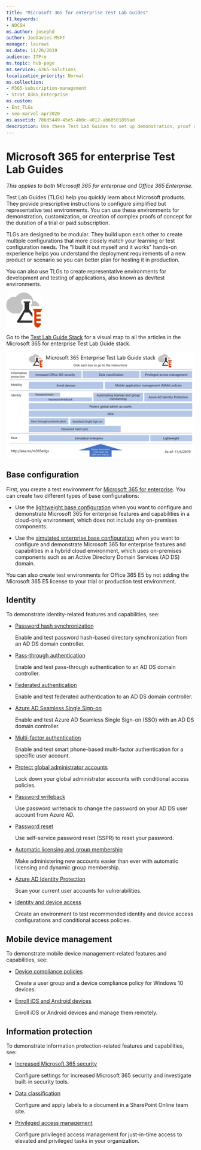 ```yaml
---
title: "Microsoft 365 for enterprise Test Lab Guides"
f1.keywords:
- NOCSH
ms.author: josephd
author: JoeDavies-MSFT
manager: laurawi
ms.date: 11/20/2019
audience: ITPro
ms.topic: hub-page
ms.service: o365-solutions
localization_priority: Normal
ms.collection: 
- M365-subscription-management
- Strat_O365_Enterprise
ms.custom:
- Ent_TLGs
- seo-marvel-apr2020
ms.assetid: 706d5449-45e5-4b0c-a012-ab60501899ad
description: Use these Test Lab Guides to set up demonstration, proof of concept, or dev/test environments for Microsoft 365 for enterprise.
---
```


# Microsoft 365 for enterprise Test Lab Guides

*This applies to both Microsoft 365 for enterprise and Office 365 Enterprise.*

Test Lab Guides (TLGs) help you quickly learn about Microsoft products. They provide prescriptive instructions to configure simplified but representative test environments. You can use these environments for demonstration, customization, or creation of complex proofs of concept for the duration of a trial or paid subscription. 

TLGs are designed to be modular. They build upon each other to create multiple configurations that more closely match your learning or test configuration needs. The "I built it out myself and it works" hands-on experience helps you understand the deployment requirements of a new product or scenario so you can better plan for hosting it in production.

You can also use TLGs to create representative environments for development and testing of applications, also known as dev/test environments.
  
![Test Lab Guides for the Microsoft cloud](../media/m365-enterprise-test-lab-guides/cloud-tlg-icon.png)

Go to the [Test Lab Guide Stack](../downloads/Microsoft365EnterpriseTLGStack.pdf) for a visual map to all the articles in the Microsoft 365 for enterprise Test Lab Guide stack.

[![The Microsoft 365 for enterprise Test Lab Guide stack](../media/m365-enterprise-test-lab-guides/microsoft-365-enterprise-tlg-stack.png)](../downloads/Microsoft365EnterpriseTLGStack.pdf)

## Base configuration

First, you create a test environment for [Microsoft 365 for enterprise](https://docs.microsoft.com/microsoft-365-enterprise/). You can create two different types of base configurations:

- Use the [lightweight base configuration](lightweight-base-configuration-microsoft-365-enterprise.md) when you want to configure and demonstrate Microsoft 365 for enterprise features and capabilities in a cloud-only environment, which does not include any on-premises components.

- Use the [simulated enterprise base configuration](simulated-ent-base-configuration-microsoft-365-enterprise.md) when you want to configure and demonstrate Microsoft 365 for enterprise features and capabilities in a hybrid cloud environment, which uses on-premises components such as an Active Directory Domain Services (AD DS) domain.

You can also create test environments for Office 365 E5 by not adding the Microsoft 365 E5 license to your trial or production test environment.
    
## Identity

To demonstrate identity-related features and capabilities, see:

- [Password hash synchronization](password-hash-sync-m365-ent-test-environment.md)
  
   Enable and test password hash-based directory synchronization from an AD DS domain controller.

- [Pass-through authentication](pass-through-auth-m365-ent-test-environment.md)
  
   Enable and test pass-through authentication to an AD DS domain controller.

- [Federated authentication](federated-identity-for-your-microsoft-365-dev-test-environment.md)
  
   Enable and test federated authentication to an AD DS domain controller.

- [Azure AD Seamless Single Sign-on](single-sign-on-m365-ent-test-environment.md)
  
   Enable and test Azure AD Seamless Single Sign-on (SSO) with an AD DS domain controller.

- [Multi-factor authentication](multi-factor-authentication-microsoft-365-test-environment.md)
  
   Enable and test smart phone-based multi-factor authentication for a specific user account.

- [Protect global administrator accounts](protect-global-administrator-accounts-microsoft-365-test-environment.md)
 
   Lock down your global administrator accounts with conditional access policies.

- [Password writeback](password-writeback-m365-ent-test-environment.md)

   Use password writeback to change the password on your AD DS user account from Azure AD.

- [Password reset](password-reset-m365-ent-test-environment.md)

   Use self-service password reset (SSPR) to reset your password.

- [Automatic licensing and group membership](automate-licenses-group-membership-microsoft-365-test-environment.md)

   Make administering new accounts easier than ever with automatic licensing and dynamic group membership.

- [Azure AD Identity Protection](azure-ad-identity-protection-microsoft-365-test-environment.md)

   Scan your current user accounts for vulnerabilities.

- [Identity and device access](identity-device-access-m365-test-environment.md)

   Create an environment to test recommended identity and device access configurations and conditional access policies.


## Mobile device management

To demonstrate mobile device management-related features and capabilities, see:

- [Device compliance policies](mam-policies-for-your-microsoft-365-enterprise-dev-test-environment.md)
    
   Create a user group and a device compliance policy for Windows 10 devices.
    
- [Enroll iOS and Android devices](enroll-ios-and-android-devices-in-your-microsoft-enterprise-365-dev-test-environ.md)
   
   Enroll iOS or Android devices and manage them remotely.


## Information protection

To demonstrate information protection-related features and capabilities, see:

- [Increased Microsoft 365 security](increased-o365-security-microsoft-365-enterprise-dev-test-environment.md)
    
   Configure settings for increased Microsoft 365 security and investigate built-in security tools.
  
- [Data classification](data-classification-microsoft-365-enterprise-dev-test-environment.md)
    
   Configure and apply labels to a document in a SharePoint Online team site.
    
- [Privileged access management](privileged-access-microsoft-365-enterprise-dev-test-environment.md)
    
   Configure privileged access management for just-in-time access to elevated and privileged tasks in your organization.


